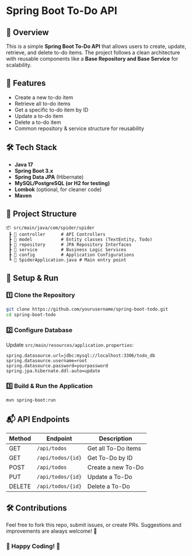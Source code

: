 # Spring Boot To-Do API

## 📌 Overview

This is a simple **Spring Boot To-Do API** that allows users to create, update, retrieve, and delete to-do items. The project follows a clean architecture with reusable components like a **Base Repository and Base Service** for scalability.

## 🚀 Features

- Create a new to-do item
- Retrieve all to-do items
- Get a specific to-do item by ID
- Update a to-do item
- Delete a to-do item
- Common repository & service structure for reusability

## 🛠️ Tech Stack

- **Java 17**
- **Spring Boot 3.x**
- **Spring Data JPA** (Hibernate)
- **MySQL/PostgreSQL (or H2 for testing)**
- **Lombok** (optional, for cleaner code)
- **Maven**

## 📂 Project Structure

```
📦 src/main/java/com/spider/spider
 ┣ 📂 controller      # API Controllers
 ┣ 📂 model           # Entity classes (TextEntity, Todo)
 ┣ 📂 repository      # JPA Repository Interfaces
 ┣ 📂 service         # Business Logic Services
 ┣ 📂 config          # Application Configurations
 ┗ 📜 SpiderApplication.java # Main entry point
```

## 🔧 Setup & Run

### 1️⃣ Clone the Repository

```sh
git clone https://github.com/yourusername/spring-boot-todo.git
cd spring-boot-todo
```

### 2️⃣ Configure Database

Update `src/main/resources/application.properties`:

```properties
spring.datasource.url=jdbc:mysql://localhost:3306/todo_db
spring.datasource.username=root
spring.datasource.password=yourpassword
spring.jpa.hibernate.ddl-auto=update
```

### 3️⃣ Build & Run the Application

```sh
mvn spring-boot:run
```

## 📬 API Endpoints

| Method | Endpoint          | Description         |
| ------ | ----------------- | ------------------- |
| GET    | `/api/todos`      | Get all To-Do items |
| GET    | `/api/todos/{id}` | Get To-Do by ID     |
| POST   | `/api/todos`      | Create a new To-Do  |
| PUT    | `/api/todos/{id}` | Update a To-Do      |
| DELETE | `/api/todos/{id}` | Delete a To-Do      |

## 🛠️ Contributions

Feel free to fork this repo, submit issues, or create PRs. Suggestions and improvements are always welcome! 🎉


### 🎯 Happy Coding! 🚀


